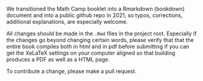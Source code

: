 We transitioned the Math Camp booklet into a Rmarkdown (bookdown) document and into a public github repo in 2021, so typos, corrections, additional explanations, are especially welcome. 

All changes should be made in the `.Rmd` files in the project root. Especially if the changes go beyond changing certain words, please verify that that the entire book compiles both in html and in pdf before submitting if you can get the XeLaTeX settings on your computer aligned so that building produces a PDF as well as a HTML page.  

To contribute a change, please make a pull request.
